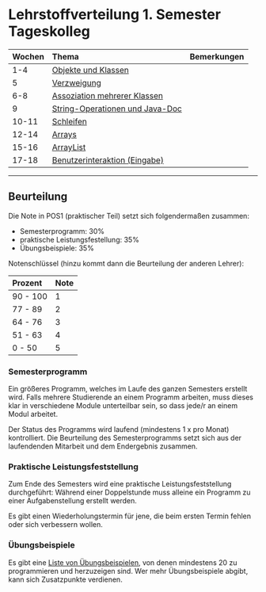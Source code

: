 # Lehrstoffverteilung 1. Semester Tageskolleg #

| **Wochen** | **Thema** | **Bemerkungen** |
|:-----------|:----------|:----------------|
| 1-4        | [Objekte und Klassen](thema_objekte_und_klassen.md) |                 |
| 5          | [Verzweigung](thema_verzweigung.md) |                 |
| 6-8        | [Assoziation mehrerer Klassen](thema_assoziation.md) |                 |
| 9          | [String-Operationen und Java-Doc](thema_string_operationen_javadoc.md) |                 |
| 10-11      | [Schleifen](thema_schleifen.md) |                 |
| 12-14      | [Arrays](thema_arrays.md) |                 |
| 15-16      | [ArrayList](thema_arraylist.md) |                 |
| 17-18      | [Benutzerinteraktion (Eingabe)](thema_benutzerinteraktion.md) |                 |


---


## Beurteilung ##

Die Note in POS1 (praktischer Teil) setzt sich folgendermaßen zusammen:

  * Semesterprogramm: 30%
  * praktische Leistungsfestellung: 35%
  * Übungsbeispiele: 35%


Notenschlüssel (hinzu kommt dann die Beurteilung der anderen Lehrer):

| **Prozent** | **Note** |
|:------------|:---------|
| 90 - 100    | 1        |
| 77 - 89     | 2        |
| 64 - 76     | 3        |
| 51 - 63     | 4        |
| 0 - 50      | 5        |


### Semesterprogramm ###

Ein größeres Programm, welches im Laufe des ganzen Semesters erstellt wird. Falls mehrere Studierende an einem Programm arbeiten, muss dieses klar in verschiedene Module unterteilbar sein, so dass jede/r an einem Modul arbeitet.

Der Status des Programms wird laufend (mindestens 1 x pro Monat) kontrolliert. Die Beurteilung des Semesterprogramms setzt sich aus der laufendenden Mitarbeit und dem Endergebnis zusammen.


### Praktische Leistungsfeststellung ###

Zum Ende des Semesters wird eine praktische Leistungsfeststellung durchgeführt: Während einer Doppelstunde muss alleine ein Programm zu einer Aufgabenstellung erstellt werden.

Es gibt einen Wiederholungstermin für jene, die beim ersten Termin fehlen oder sich verbessern wollen.

### Übungsbeispiele ###

Es gibt eine [Liste von Übungsbeispielen](liste_uebungen.md), von denen mindestens 20 zu programmieren und herzuzeigen sind. Wer mehr Übungsbeispiele abgibt, kann sich Zusatzpunkte verdienen.